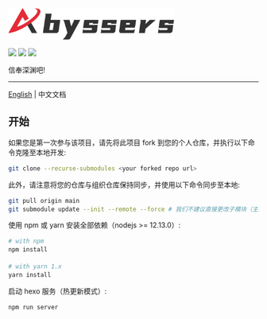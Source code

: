 <p align="left">
  <img src="./source/images/logos/banner_contain.svg" height="64" alt="Abyssers' Logo"/>
</p>

<p align="left">
  <a><img src="https://img.shields.io/github/issues/Abyssers/blog"></a>
  <a><img src="https://img.shields.io/github/forks/Abyssers/blog"></a>
  <a><img src="https://img.shields.io/github/stars/Abyssers/blog"></a>
</p>

信奉深渊吧!

---

[English](./README.md) | 中文文档

## 开始

如果您是第一次参与该项目，请先将此项目 fork 到您的个人仓库，并执行以下命令克隆至本地开发:

```sh
git clone --recurse-submodules <your forked repo url>
```
此外，请注意将您的仓库与组织仓库保持同步，并使用以下命令同步至本地:

```sh
git pull origin main
git submodule update --init --remote --force # 我们不建议直接更改子模块（主题模块）
```

使用 npm 或 yarn 安装全部依赖（nodejs >= 12.13.0）:

```sh
# with npm
npm install 

# with yarn 1.x
yarn install
```
启动 hexo 服务（热更新模式）:

```sh
npm run server
```